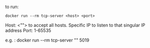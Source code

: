 to run:

```docker run --rm tcp-server <host> <port>```

Host: <""> to accept all hosts. Specific IP to listen to that singular IP address
Port: 1-65535

e.g. : docker run --rm tcp-server "" 5019
